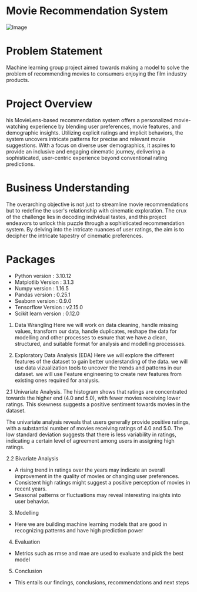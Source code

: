 # Movie Recommendation System
![Image](https://www.google.com/imgres?imgurl=https%3A%2F%2Fmovielens.org%2Fimages%2Fsite%2Fmain-screen.png&tbnid=My-2hN4nJEN-zM&vet=12ahUKEwjxndbp2ueDAxWupycCHS4xDS4QMygQegQIARBq..i&imgrefurl=https%3A%2F%2Fmovielens.org%2F&docid=EyWc8M6hAapB3M&w=1024&h=696&q=movie%20lns%20recommendations&hl=en&ved=2ahUKEwjxndbp2ueDAxWupycCHS4xDS4QMygQegQIARBq)


# Problem Statement 
Machine learning group project aimed towards making a model to solve the  problem of recommending movies to consumers enjoying the film industry products.

# Project Overview 
his MovieLens-based recommendation system offers a personalized movie-watching experience by blending user preferences, movie features, and demographic insights. Utilizing explicit ratings and implicit behaviors, the system uncovers intricate patterns for precise and relevant movie suggestions. With a focus on diverse user demographics, it aspires to provide an inclusive and engaging cinematic journey, delivering a sophisticated, user-centric experience beyond conventional rating predictions.

# Business Understanding
The overarching objective is not just to streamline movie recommendations but to redefine the user's relationship with cinematic exploration. The crux of the challenge lies in decoding individual tastes, and this project endeavors to unlock this puzzle through a sophisticated recommendation system. By delving into the intricate nuances of user ratings, the aim is to decipher the intricate tapestry of cinematic preferences.

# Packages 
- Python version : 3.10.12
- Matplotlib Version : 3.1.3
- Numpy version : 1.16.5
- Pandas version : 0.25.1
- Seaborn version : 0.9.0
- Tensorflow Version : v2.15.0
- Scikit learn version : 0.12.0


1. Data Wrangling
Here we will work on data cleaning, handle missing values, transform our data, handle duplicates, reshape the data for modelling and other processes to esnure that we have a clean, structured, and suitable format for analysis and modelling processses. 

2. Exploratory Data Analysis (EDA)
Here we will explore the different features of the dataset to gain better understanding of the data. we will use data vizualization tools to uncover the trends and patterns in our dataset. we will use Feature engineering to create new features from existing ones required for analysis.

2.1  Univariate Analysis.
The histogram shows that ratings are concentrated towards the higher end (4.0 and 5.0), with fewer movies receiving lower ratings. This skewness suggests a positive sentiment towards movies in the dataset.

The univariate analysis reveals that users generally provide positive ratings, with a substantial number of movies receiving ratings of 4.0 and 5.0. The low standard deviation suggests that there is less variability in ratings, indicating a certain level of agreement among users in assigning high ratings.

2.2 Bivariate Analysis 
- A rising trend in ratings over the years may indicate an overall improvement in the quality of movies or changing user preferences.
- Consistent high ratings might suggest a positive perception of movies in recent years.
- Seasonal patterns or fluctuations may reveal interesting insights into user behavior.

3. Modelling
- Here we are building machine learning models that are good in recognizing patterns and have high prediction power
4. Evaluation 
- Metrics such as rmse and mae are used to evaluate and pick the best model
5. Conclusion 
- This entails our findings, conclusions, recommendations and next steps

